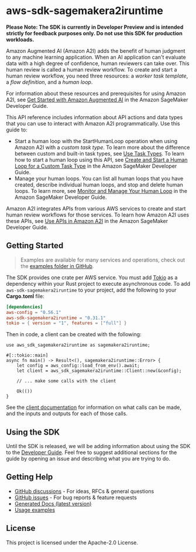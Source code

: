 # aws-sdk-sagemakera2iruntime

**Please Note: The SDK is currently in Developer Preview and is intended strictly for
feedback purposes only. Do not use this SDK for production workloads.**

Amazon Augmented AI (Amazon A2I) adds the benefit of human judgment to any machine learning application. When an AI application can't evaluate data with a high degree of confidence, human reviewers can take over. This human review is called a human review workflow. To create and start a human review workflow, you need three resources: a _worker task template_, a _flow definition_, and a _human loop_.

For information about these resources and prerequisites for using Amazon A2I, see [Get Started with Amazon Augmented AI](https://docs.aws.amazon.com/sagemaker/latest/dg/a2i-getting-started.html) in the Amazon SageMaker Developer Guide.

This API reference includes information about API actions and data types that you can use to interact with Amazon A2I programmatically. Use this guide to:
  - Start a human loop with the StartHumanLoop operation when using Amazon A2I with a _custom task type_. To learn more about the difference between custom and built-in task types, see [Use Task Types](https://docs.aws.amazon.com/sagemaker/latest/dg/a2i-task-types-general.html). To learn how to start a human loop using this API, see [Create and Start a Human Loop for a Custom Task Type](https://docs.aws.amazon.com/sagemaker/latest/dg/a2i-start-human-loop.html#a2i-instructions-starthumanloop) in the Amazon SageMaker Developer Guide.
  - Manage your human loops. You can list all human loops that you have created, describe individual human loops, and stop and delete human loops. To learn more, see [Monitor and Manage Your Human Loop](https://docs.aws.amazon.com/sagemaker/latest/dg/a2i-monitor-humanloop-results.html) in the Amazon SageMaker Developer Guide.

Amazon A2I integrates APIs from various AWS services to create and start human review workflows for those services. To learn how Amazon A2I uses these APIs, see [Use APIs in Amazon A2I](https://docs.aws.amazon.com/sagemaker/latest/dg/a2i-api-references.html) in the Amazon SageMaker Developer Guide.

## Getting Started

> Examples are available for many services and operations, check out the
> [examples folder in GitHub](https://github.com/awslabs/aws-sdk-rust/tree/main/examples).

The SDK provides one crate per AWS service. You must add [Tokio](https://crates.io/crates/tokio)
as a dependency within your Rust project to execute asynchronous code. To add `aws-sdk-sagemakera2iruntime` to
your project, add the following to your **Cargo.toml** file:

```toml
[dependencies]
aws-config = "0.56.1"
aws-sdk-sagemakera2iruntime = "0.31.1"
tokio = { version = "1", features = ["full"] }
```

Then in code, a client can be created with the following:

```rust,no_run
use aws_sdk_sagemakera2iruntime as sagemakera2iruntime;

#[::tokio::main]
async fn main() -> Result<(), sagemakera2iruntime::Error> {
    let config = aws_config::load_from_env().await;
    let client = aws_sdk_sagemakera2iruntime::Client::new(&config);

    // ... make some calls with the client

    Ok(())
}
```

See the [client documentation](https://docs.rs/aws-sdk-sagemakera2iruntime/latest/aws_sdk_sagemakera2iruntime/client/struct.Client.html)
for information on what calls can be made, and the inputs and outputs for each of those calls.

## Using the SDK

Until the SDK is released, we will be adding information about using the SDK to the
[Developer Guide](https://docs.aws.amazon.com/sdk-for-rust/latest/dg/welcome.html). Feel free to suggest
additional sections for the guide by opening an issue and describing what you are trying to do.

## Getting Help

* [GitHub discussions](https://github.com/awslabs/aws-sdk-rust/discussions) - For ideas, RFCs & general questions
* [GitHub issues](https://github.com/awslabs/aws-sdk-rust/issues/new/choose) - For bug reports & feature requests
* [Generated Docs (latest version)](https://awslabs.github.io/aws-sdk-rust/)
* [Usage examples](https://github.com/awslabs/aws-sdk-rust/tree/main/examples)

## License

This project is licensed under the Apache-2.0 License.

